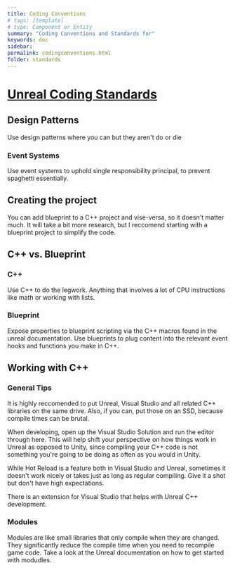 ```yaml
---
title: Coding Conventions
# tags: [template]
# type: Component or Entity
summary: "Coding Conventions and Standards for"
keywords: doc
sidebar:
permalink: codingconventions.html
folder: standards
---
```


# [Unreal Coding Standards](https://docs.unrealengine.com/5.0/en-US/epic-cplusplus-coding-standard-for-unreal-engine/)

## Design Patterns

Use design patterns where you can but they aren't do or die

### Event Systems

Use event systems to uphold single responsibility principal, to prevent spaghetti essentially.

## Creating the project

You can add blueprint to a C++ project and vise-versa, so it doesn't matter much. It will take a bit more research, but I reccomend starting with a blueprint project to simplify the code.

## C++ vs. Blueprint

### C++

Use C++ to do the legwork. Anything that involves a lot of CPU instructions like math or working with lists.

### Blueprint

Expose properties to blueprint scripting via the C++ macros found in the unreal documentation. Use blueprints to plug content into the relevant event hooks and functions you make in C++.

## Working with C++

### General Tips

It is highly reccomended to put Unreal, Visual Studio and all related C++ libraries on the same drive. Also, if you can, put those on an SSD, because compile times can be brutal.

When developing, open up the Visual Studio Solution and run the editor through here. This will help shift your perspective on how things work in Unreal as opposed to Unity, since compiling your C++ code is not something you're going to be doing as often as you would in Unity.

While Hot Reload is a feature both in Visual Studio and Unreal, sometimes it doesn't work nicely or takes just as long as regular compiling. Give it a shot but don't have high expectations.

There is an extension for Visual Studio that helps with Unreal C++ development.

### Modules

Modules are like small libraries that only compile when they are changed. They significantly reduce the compile time when you need to recompile game code. Take a look at the Unreal documentation on how to get started with modudles.

